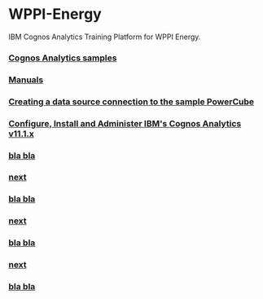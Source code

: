 # WPPI-Energy
IBM Cognos Analytics Training Platform for WPPI Energy.

<h3><a href="https://www.ibm.com/docs/en/cognos-analytics/11.1.0?topic=samples-cognos-analytics">Cognos Analytics samples</a></h3>

<h3><a href="https://www.ibm.com/docs/en/cognos-analytics/11.1.0?topic=manuals">Manuals</a></h3>

<h3><a href="https://www.ibm.com/docs/en/cognos-analytics/11.1.0?topic=client-creating-data-source-connection-sample-powercube">Creating a data source connection to the sample PowerCube</a></h3>

<h3><a href="https://www.ibm.com/docs/en/cognos-analytics/11.0.0?topic=administration-cognos">Configure, Install and Administer IBM's Cognos Analytics v11.1.x</a></h3>

<h3><a href=""> bla bla </a></h3>

<h3><a href=""> next </a></h3>

<h3><a href=""> bla bla </a></h3>

<h3><a href=""> next </a></h3>

<h3><a href=""> bla bla </a></h3>

<h3><a href=""> next </a></h3>

<h3><a href=""> bla bla </a></h3>


